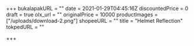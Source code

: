 +++
bukalapakURL = ""
date = 2021-01-29T04:45:16Z
discountedPrice = 0
draft = true
olx_url = ""
originalPrice = 10000
productImages = ["/uploads/download-2.png"]
shopeeURL = ""
title = "Helmet Reflection"
tokpedURL = ""

+++
